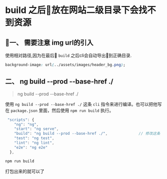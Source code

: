 # build 之后放在网站二级目录下会找不到资源   


## 一、 需要注意 img url的引入


使用相对路径,因为在最后 `build` 之后cli会自动导出到正确目录.   

```css
background-image: url(../assets/images/header_bg.png);
```   
  
## 二、 ng build --prod --base-href ./   

> ng build --prod --base-href ./  
  
使用 `ng build --prod --base-href ./` 这条 `cli` 指令来进行编译。也可以把他写在 `package.json` 里面，然后使用 `npm run build` 执行。   

   
```javascript
 "scripts": {
    "ng": "ng",
    "start": "ng serve",
    "build": "ng build --prod --base-href ./",              // 修改这条
    "test": "ng test",
    "lint": "ng lint",
    "e2e": "ng e2e"
  },
```

```cmd
npm run build
```

打包出来的就可以了